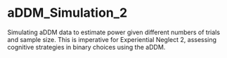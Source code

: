 # aDDM_Simulation_2
Simulating aDDM data to estimate power given different numbers of trials and sample size. This is imperative for Experiential Neglect 2, assessing cognitive strategies in binary choices using the aDDM. 
